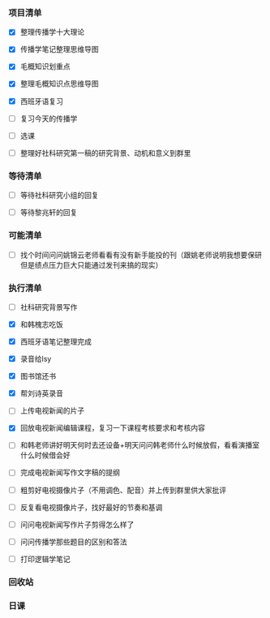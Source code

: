 ### 项目清单

- [x] 整理传播学十大理论

- [x] 传播学笔记整理思维导图

- [x] 毛概知识划重点

- [x] 整理毛概知识点思维导图

- [x] 西班牙语复习

- [ ] 复习今天的传播学

- [ ] 选课

- [ ] 整理好社科研究第一稿的研究背景、动机和意义到群里

  

### 等待清单

- [ ] 等待社科研究小组的回复
- [ ] 等待黎兆轩的回复



### 可能清单

- [ ] 找个时间问问姚锦云老师看看有没有新手能投的刊（跟姚老师说明我想要保研但是绩点压力巨大只能通过发刊来搞的现实）



### 执行清单

- [ ] 社科研究背景写作

- [x] 和韩槐志吃饭

- [x] 西班牙语笔记整理完成

- [x] 录音给lsy

- [x] 图书馆还书

- [x] 帮刘诗英录音

- [ ] 上传电视新闻的片子

- [x] 回放电视新闻编辑课程，复习一下课程考核要求和考核内容

- [ ] 和韩老师讲好明天何时去还设备+明天问问韩老师什么时候放假，看看演播室什么时候借会好

- [ ] 完成电视新闻写作文字稿的提纲

- [ ] 粗剪好电视摄像片子（不用调色、配音）并上传到群里供大家批评

- [ ] 反复看电视摄像片子，找好最好的节奏和基调

- [ ] 问问电视新闻写作片子剪得怎么样了

- [ ] 问问传播学那些题目的区别和答法

- [ ] 打印逻辑学笔记

  

### 回收站

### 日课


